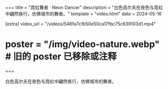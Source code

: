 +++
title = "霓虹舞者 · Neon Dancer"
description = "白色高尔夫在夜色与霓虹中翩然疾行，仿佛城市的舞者。"
template = "video.html"
date = 2024-05-16

[extra]
video_url = "/videos/546fa7c1b50e50ca17fbc75c639103d1.mp4"
# poster = "/img/video-nature.webp" # 旧的 poster 已移除或注释
+++

白色高尔夫在夜色与霓虹中翩然疾行，仿佛城市的舞者。 
